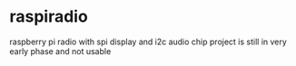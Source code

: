 # raspiradio
raspberry pi radio with spi display and i2c audio chip
project is still in very early phase and not usable
